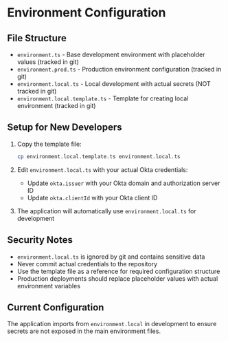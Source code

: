 # Environment Configuration

## File Structure

- `environment.ts` - Base development environment with placeholder values (tracked in git)
- `environment.prod.ts` - Production environment configuration (tracked in git)
- `environment.local.ts` - Local development with actual secrets (NOT tracked in git)
- `environment.local.template.ts` - Template for creating local environment (tracked in git)

## Setup for New Developers

1. Copy the template file:
   ```bash
   cp environment.local.template.ts environment.local.ts
   ```

2. Edit `environment.local.ts` with your actual Okta credentials:
   - Update `okta.issuer` with your Okta domain and authorization server ID
   - Update `okta.clientId` with your Okta client ID

3. The application will automatically use `environment.local.ts` for development

## Security Notes

- `environment.local.ts` is ignored by git and contains sensitive data
- Never commit actual credentials to the repository
- Use the template file as a reference for required configuration structure
- Production deployments should replace placeholder values with actual environment variables

## Current Configuration

The application imports from `environment.local` in development to ensure secrets are not exposed in the main environment files.
